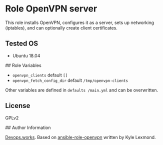 # Role OpenVPN server

This role installs OpenVPN, configures it as a server, sets up networking (iptables), and can optionally create client certificates.

## Tested OS

- Ubuntu 18.04

## Role Variables

- `openvpn_clients` default `[]`
- `openvpn_fetch_config_dir` default `/tmp/openvpn-clients`

Other variables are defined in `defaults /main.yml` and can be overwritten.

## License

GPLv2

## Author Information

[Devops.works](https://www.devops.works). Based on [ansible-role-openvpn](https://github.com/kyl191/ansible-role-openvpn) written by Kyle Lexmond.
